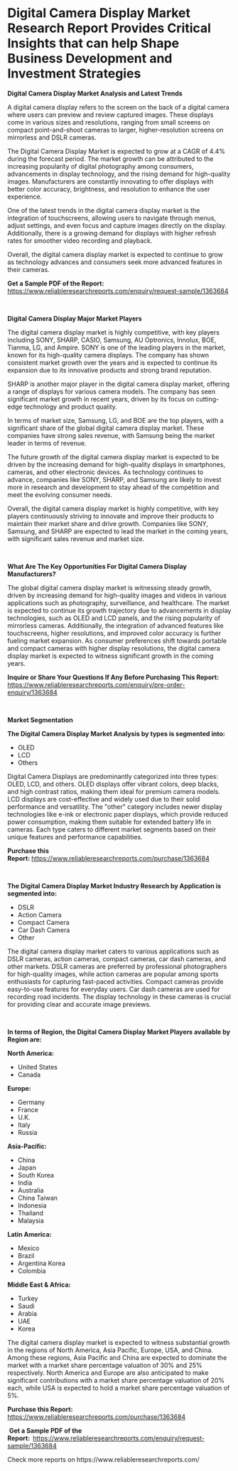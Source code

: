 <p><h1>Digital Camera Display Market Research Report Provides Critical Insights that can help Shape Business Development and Investment Strategies</h1></p><p><strong>Digital Camera Display Market Analysis and Latest Trends</strong></p>
<p><p>A digital camera display refers to the screen on the back of a digital camera where users can preview and review captured images. These displays come in various sizes and resolutions, ranging from small screens on compact point-and-shoot cameras to larger, higher-resolution screens on mirrorless and DSLR cameras.</p><p>The Digital Camera Display Market is expected to grow at a CAGR of 4.4% during the forecast period. The market growth can be attributed to the increasing popularity of digital photography among consumers, advancements in display technology, and the rising demand for high-quality images. Manufacturers are constantly innovating to offer displays with better color accuracy, brightness, and resolution to enhance the user experience.</p><p>One of the latest trends in the digital camera display market is the integration of touchscreens, allowing users to navigate through menus, adjust settings, and even focus and capture images directly on the display. Additionally, there is a growing demand for displays with higher refresh rates for smoother video recording and playback.</p><p>Overall, the digital camera display market is expected to continue to grow as technology advances and consumers seek more advanced features in their cameras.</p></p>
<p><strong>Get a Sample PDF of the Report:&nbsp;</strong> <a href="https://www.reliableresearchreports.com/enquiry/request-sample/1363684">https://www.reliableresearchreports.com/enquiry/request-sample/1363684</a></p>
<p>&nbsp;</p>
<p><strong>Digital Camera Display Major Market Players</strong></p>
<p><p>The digital camera display market is highly competitive, with key players including SONY, SHARP, CASIO, Samsung, AU Optronics, Innolux, BOE, Tianma, LG, and Ampire. SONY is one of the leading players in the market, known for its high-quality camera displays. The company has shown consistent market growth over the years and is expected to continue its expansion due to its innovative products and strong brand reputation.</p><p>SHARP is another major player in the digital camera display market, offering a range of displays for various camera models. The company has seen significant market growth in recent years, driven by its focus on cutting-edge technology and product quality.</p><p>In terms of market size, Samsung, LG, and BOE are the top players, with a significant share of the global digital camera display market. These companies have strong sales revenue, with Samsung being the market leader in terms of revenue.</p><p>The future growth of the digital camera display market is expected to be driven by the increasing demand for high-quality displays in smartphones, cameras, and other electronic devices. As technology continues to advance, companies like SONY, SHARP, and Samsung are likely to invest more in research and development to stay ahead of the competition and meet the evolving consumer needs.</p><p>Overall, the digital camera display market is highly competitive, with key players continuously striving to innovate and improve their products to maintain their market share and drive growth. Companies like SONY, Samsung, and SHARP are expected to lead the market in the coming years, with significant sales revenue and market size.</p></p>
<p>&nbsp;</p>
<p><strong>What Are The Key Opportunities For Digital Camera Display Manufacturers?</strong></p>
<p><p>The global digital camera display market is witnessing steady growth, driven by increasing demand for high-quality images and videos in various applications such as photography, surveillance, and healthcare. The market is expected to continue its growth trajectory due to advancements in display technologies, such as OLED and LCD panels, and the rising popularity of mirrorless cameras. Additionally, the integration of advanced features like touchscreens, higher resolutions, and improved color accuracy is further fueling market expansion. As consumer preferences shift towards portable and compact cameras with higher display resolutions, the digital camera display market is expected to witness significant growth in the coming years.</p></p>
<p><strong>Inquire or Share Your Questions If Any Before Purchasing This Report:</strong> <a href="https://www.reliableresearchreports.com/enquiry/pre-order-enquiry/1363684">https://www.reliableresearchreports.com/enquiry/pre-order-enquiry/1363684</a></p>
<p>&nbsp;</p>
<p><strong>Market Segmentation</strong></p>
<p><strong>The Digital Camera Display Market Analysis by types is segmented into:</strong></p>
<p><ul><li>OLED</li><li>LCD</li><li>Others</li></ul></p>
<p><p>Digital Camera Displays are predominantly categorized into three types: OLED, LCD, and others. OLED displays offer vibrant colors, deep blacks, and high contrast ratios, making them ideal for premium camera models. LCD displays are cost-effective and widely used due to their solid performance and versatility. The "other" category includes newer display technologies like e-ink or electronic paper displays, which provide reduced power consumption, making them suitable for extended battery life in cameras. Each type caters to different market segments based on their unique features and performance capabilities.</p></p>
<p><strong>Purchase this Report:&nbsp;</strong><a href="https://www.reliableresearchreports.com/purchase/1363684">https://www.reliableresearchreports.com/purchase/1363684</a></p>
<p>&nbsp;</p>
<p><strong>The Digital Camera Display Market Industry Research by Application is segmented into:</strong></p>
<p><ul><li>DSLR</li><li>Action Camera</li><li>Compact Camera</li><li>Car Dash Camera</li><li>Other</li></ul></p>
<p><p>The digital camera display market caters to various applications such as DSLR cameras, action cameras, compact cameras, car dash cameras, and other markets. DSLR cameras are preferred by professional photographers for high-quality images, while action cameras are popular among sports enthusiasts for capturing fast-paced activities. Compact cameras provide easy-to-use features for everyday users. Car dash cameras are used for recording road incidents. The display technology in these cameras is crucial for providing clear and accurate image previews.</p></p>
<p>&nbsp;</p>
<p><strong>In terms of Region, the Digital Camera Display Market Players available by Region are:</strong></p>
<p>
    <p> <strong> North America: </strong>
        <ul>
            <li>United States</li>
            <li>Canada</li>
        </ul>
        </p> 
    <p> <strong> Europe: </strong>
        <ul>
            <li>Germany</li>
            <li>France</li>
            <li>U.K.</li>
            <li>Italy</li>
            <li>Russia</li>
        </ul>
        </p> 
    <p> <strong> Asia-Pacific: </strong>
        <ul>
            <li>China</li>
            <li>Japan</li>
            <li>South Korea</li>
            <li>India</li>
            <li>Australia</li>
            <li>China Taiwan</li>
            <li>Indonesia</li>
            <li>Thailand</li>
            <li>Malaysia</li>
        </ul>
        </p> 
    <p> <strong> Latin America: </strong>
        <ul>
            <li>Mexico</li>
            <li>Brazil</li>
            <li>Argentina Korea</li>
            <li>Colombia</li>
        </ul>
        </p> 
    <p> <strong> Middle East & Africa: </strong>
        <ul>
            <li>Turkey</li>
            <li>Saudi</li>
            <li>Arabia</li>
            <li>UAE</li>
            <li>Korea</li>
        </ul>
    </p>
    </p>
<p><p>The digital camera display market is expected to witness substantial growth in the regions of North America, Asia Pacific, Europe, USA, and China. Among these regions, Asia Pacific and China are expected to dominate the market with a market share percentage valuation of 30% and 25% respectively. North America and Europe are also anticipated to make significant contributions with a market share percentage valuation of 20% each, while USA is expected to hold a market share percentage valuation of 5%.</p></p>
<p><strong>Purchase this Report: </strong><a href="https://www.reliableresearchreports.com/purchase/1363684">https://www.reliableresearchreports.com/purchase/1363684</a></p>
<p>&nbsp;<strong>Get a Sample PDF of the Report:&nbsp;&nbsp;</strong><a href="https://www.reliableresearchreports.com/enquiry/request-sample/1363684">https://www.reliableresearchreports.com/enquiry/request-sample/1363684</a></p>
<p><strong></strong></p>
<p>Check more reports on https://www.reliableresearchreports.com/</p>